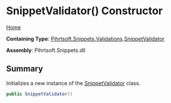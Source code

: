 # SnippetValidator\(\) Constructor

[Home](../../../../../README.md#_top)

**Containing Type**: [Pihrtsoft.Snippets.Validations](../../README.md#_top)\.[SnippetValidator](../README.md#_top)

**Assembly**: Pihrtsoft\.Snippets\.dll

## Summary

Initializes a new instance of the [SnippetValidator](../README.md#_top) class\.

```csharp
public SnippetValidator()
```

